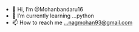 - 👋 Hi, I’m @Mohanbandaru16
- 🌱 I’m currently learning ...python
- 📫 How to reach me ...nagmohan93@gmail.com
